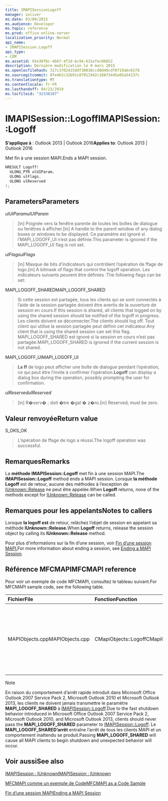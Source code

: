 ```yaml
---
title: IMAPISessionLogoff
manager: soliver
ms.date: 03/09/2015
ms.audience: Developer
ms.topic: reference
ms.prod: office-online-server
localization_priority: Normal
api_name:
- IMAPISession.Logoff
api_type:
- COM
ms.assetid: 93e38f6c-4b67-4f2d-bc94-631efec86852
description: Dernière modification le 9 mars 2015
ms.openlocfilehash: 317c3702415ddf30038ccd0d40cdf0f19abc61f8
ms.sourcegitcommit: 8fe462c32b91c87911942c188f3445e85a54137c
ms.translationtype: MT
ms.contentlocale: fr-FR
ms.lasthandoff: 04/23/2019
ms.locfileid: "32338107"
---
```

# <a name="imapisessionlogoff"></a><span data-ttu-id="023b5-103">IMAPISession::Logoff</span><span class="sxs-lookup"><span data-stu-id="023b5-103">IMAPISession::Logoff</span></span>

  
  
<span data-ttu-id="023b5-104">**S’applique à** : Outlook 2013 | Outlook 2016</span><span class="sxs-lookup"><span data-stu-id="023b5-104">**Applies to**: Outlook 2013 | Outlook 2016</span></span> 
  
<span data-ttu-id="023b5-105">Met fin à une session MAPI.</span><span class="sxs-lookup"><span data-stu-id="023b5-105">Ends a MAPI session.</span></span>
  
```cpp
HRESULT Logoff(
  ULONG_PTR ulUIParam,
  ULONG ulFlags,
  ULONG ulReserved
);
```

## <a name="parameters"></a><span data-ttu-id="023b5-106">Parameters</span><span class="sxs-lookup"><span data-stu-id="023b5-106">Parameters</span></span>

 <span data-ttu-id="023b5-107">_ulUIParam_</span><span class="sxs-lookup"><span data-stu-id="023b5-107">_ulUIParam_</span></span>
  
> <span data-ttu-id="023b5-108">[in] Poignée vers la fenêtre parente de toutes les boîtes de dialogue ou fenêtres à afficher.</span><span class="sxs-lookup"><span data-stu-id="023b5-108">[in] A handle to the parent window of any dialog boxes or windows to be displayed.</span></span> <span data-ttu-id="023b5-109">Ce paramètre est ignoré si l’MAPI_LOGOFF_UI n’est pas définie.</span><span class="sxs-lookup"><span data-stu-id="023b5-109">This parameter is ignored if the MAPI_LOGOFF_UI flag is not set.</span></span>
    
 <span data-ttu-id="023b5-110">_ulFlags_</span><span class="sxs-lookup"><span data-stu-id="023b5-110">_ulFlags_</span></span>
  
> <span data-ttu-id="023b5-111">[in] Masque de bits d’indicateurs qui contrôlent l’opération de ffage de logo.</span><span class="sxs-lookup"><span data-stu-id="023b5-111">[in] A bitmask of flags that control the logoff operation.</span></span> <span data-ttu-id="023b5-112">Les indicateurs suivants peuvent être définies :</span><span class="sxs-lookup"><span data-stu-id="023b5-112">The following flags can be set:</span></span>
    
<span data-ttu-id="023b5-113">MAPI_LOGOFF_SHARED</span><span class="sxs-lookup"><span data-stu-id="023b5-113">MAPI_LOGOFF_SHARED</span></span> 
  
> <span data-ttu-id="023b5-114">Si cette session est partagée, tous les clients qui se sont connectés à l’aide de la session partagée doivent être avertis de la ouverture de session en cours.</span><span class="sxs-lookup"><span data-stu-id="023b5-114">If this session is shared, all clients that logged on by using the shared session should be notified of the logoff in progress.</span></span> <span data-ttu-id="023b5-115">Les clients doivent se déconnecter.</span><span class="sxs-lookup"><span data-stu-id="023b5-115">The clients should log off.</span></span> <span data-ttu-id="023b5-116">Tout client qui utilise la session partagée peut définir cet indicateur.</span><span class="sxs-lookup"><span data-stu-id="023b5-116">Any client that is using the shared session can set this flag.</span></span> <span data-ttu-id="023b5-117">MAPI_LOGOFF_SHARED est ignoré si la session en cours n’est pas partagée.</span><span class="sxs-lookup"><span data-stu-id="023b5-117">MAPI_LOGOFF_SHARED is ignored if the current session is not shared.</span></span>
    
<span data-ttu-id="023b5-118">MAPI_LOGOFF_UI</span><span class="sxs-lookup"><span data-stu-id="023b5-118">MAPI_LOGOFF_UI</span></span> 
  
> <span data-ttu-id="023b5-119">**La ff** de logo peut afficher une boîte de dialogue pendant l’opération, ce qui peut être l’invite à confirmer l’opération.</span><span class="sxs-lookup"><span data-stu-id="023b5-119">**Logoff** can display a dialog box during the operation, possibly prompting the user for confirmation.</span></span> 
    
 <span data-ttu-id="023b5-120">_ulReserved_</span><span class="sxs-lookup"><span data-stu-id="023b5-120">_ulReserved_</span></span>
  
> <span data-ttu-id="023b5-121">[in] R�serv� ; doit �tre �gal � z�ro.</span><span class="sxs-lookup"><span data-stu-id="023b5-121">[in] Reserved; must be zero.</span></span>
    
## <a name="return-value"></a><span data-ttu-id="023b5-122">Valeur renvoyée</span><span class="sxs-lookup"><span data-stu-id="023b5-122">Return value</span></span>

<span data-ttu-id="023b5-123">S_OK</span><span class="sxs-lookup"><span data-stu-id="023b5-123">S_OK</span></span> 
  
> <span data-ttu-id="023b5-124">L’opération de ffage de logo a réussi.</span><span class="sxs-lookup"><span data-stu-id="023b5-124">The logoff operation was successful.</span></span>
    
## <a name="remarks"></a><span data-ttu-id="023b5-125">Remarques</span><span class="sxs-lookup"><span data-stu-id="023b5-125">Remarks</span></span>

<span data-ttu-id="023b5-126">La **méthode IMAPISession::Logoff** met fin à une session MAPI.</span><span class="sxs-lookup"><span data-stu-id="023b5-126">The **IMAPISession::Logoff** method ends a MAPI session.</span></span> <span data-ttu-id="023b5-127">Lorsque **la méthode Logoff** est de retour, aucune des méthodes à l’exception de [IUnknown::Release](https://msdn.microsoft.com/library/ms682317%28v=VS.85%29.aspx) ne peut être appelée.</span><span class="sxs-lookup"><span data-stu-id="023b5-127">When **Logoff** returns, none of the methods except for [IUnknown::Release](https://msdn.microsoft.com/library/ms682317%28v=VS.85%29.aspx) can be called.</span></span> 
  
## <a name="notes-to-callers"></a><span data-ttu-id="023b5-128">Remarques pour les appelants</span><span class="sxs-lookup"><span data-stu-id="023b5-128">Notes to callers</span></span>

<span data-ttu-id="023b5-129">Lorsque **la logoff est** de retour, relâchez l’objet de session en appelant sa méthode **IUnknown::Release.**</span><span class="sxs-lookup"><span data-stu-id="023b5-129">When **Logoff** returns, release the session object by calling its **IUnknown::Release** method.</span></span> 
  
<span data-ttu-id="023b5-130">Pour plus d’informations sur la fin d’une session, voir [Fin d’une session MAPI.](ending-a-mapi-session.md)</span><span class="sxs-lookup"><span data-stu-id="023b5-130">For more information about ending a session, see [Ending a MAPI Session](ending-a-mapi-session.md).</span></span>
  
## <a name="mfcmapi-reference"></a><span data-ttu-id="023b5-131">Référence MFCMAPI</span><span class="sxs-lookup"><span data-stu-id="023b5-131">MFCMAPI reference</span></span>

<span data-ttu-id="023b5-132">Pour voir un exemple de code MFCMAPI, consultez le tableau suivant.</span><span class="sxs-lookup"><span data-stu-id="023b5-132">For MFCMAPI sample code, see the following table.</span></span>
  
|<span data-ttu-id="023b5-133">**Fichier**</span><span class="sxs-lookup"><span data-stu-id="023b5-133">**File**</span></span>|<span data-ttu-id="023b5-134">**Fonction**</span><span class="sxs-lookup"><span data-stu-id="023b5-134">**Function**</span></span>|<span data-ttu-id="023b5-135">**Commentaire**</span><span class="sxs-lookup"><span data-stu-id="023b5-135">**Comment**</span></span>|
|:-----|:-----|:-----|
|<span data-ttu-id="023b5-136">MAPIObjects.cpp</span><span class="sxs-lookup"><span data-stu-id="023b5-136">MAPIObjects.cpp</span></span>  <br/> |<span data-ttu-id="023b5-137">CMapiObjects::Logoff</span><span class="sxs-lookup"><span data-stu-id="023b5-137">CMapiObjects::Logoff</span></span>  <br/> |<span data-ttu-id="023b5-138">MFCMAPI utilise la méthode **IMAPISession::Logoff** pour se déconnecter de la session avant de la libérer.</span><span class="sxs-lookup"><span data-stu-id="023b5-138">MFCMAPI uses the **IMAPISession::Logoff** method to log off from the session before releasing it.</span></span>  <br/> |
   
> [!NOTE]
> <span data-ttu-id="023b5-139">En raison du comportement d’arrêt rapide introduit dans Microsoft Office Outlook 2007 Service Pack 2, Microsoft Outlook 2010 et Microsoft Outlook 2013, les clients ne doivent jamais transmettre le paramètre **MAPI_LOGOFF_SHARED** à [IMAPISession::Logoff](imapisession-logoff.md).</span><span class="sxs-lookup"><span data-stu-id="023b5-139">Due to the fast shutdown behavior introduced in Microsoft Office Outlook 2007 Service Pack 2, Microsoft Outlook 2010, and Microsoft Outlook 2013, clients should never pass the **MAPI_LOGOFF_SHARED** parameter to [IMAPISession::Logoff](imapisession-logoff.md).</span></span> <span data-ttu-id="023b5-140">Le **MAPI_LOGOFF_SHARED’arrêt** entraîne l’arrêt de tous les clients MAPI et un comportement inattendu se produit.</span><span class="sxs-lookup"><span data-stu-id="023b5-140">Passing **MAPI_LOGOFF_SHARED** will cause all MAPI clients to begin shutdown and unexpected behavior will occur.</span></span> 
  
## <a name="see-also"></a><span data-ttu-id="023b5-141">Voir aussi</span><span class="sxs-lookup"><span data-stu-id="023b5-141">See also</span></span>



[<span data-ttu-id="023b5-142">IMAPISession : IUnknown</span><span class="sxs-lookup"><span data-stu-id="023b5-142">IMAPISession : IUnknown</span></span>](imapisessioniunknown.md)


[<span data-ttu-id="023b5-143">MFCMAPI comme un exemple de Code</span><span class="sxs-lookup"><span data-stu-id="023b5-143">MFCMAPI as a Code Sample</span></span>](mfcmapi-as-a-code-sample.md)
  
[<span data-ttu-id="023b5-144">Fin d’une session MAPI</span><span class="sxs-lookup"><span data-stu-id="023b5-144">Ending a MAPI Session</span></span>](ending-a-mapi-session.md)


